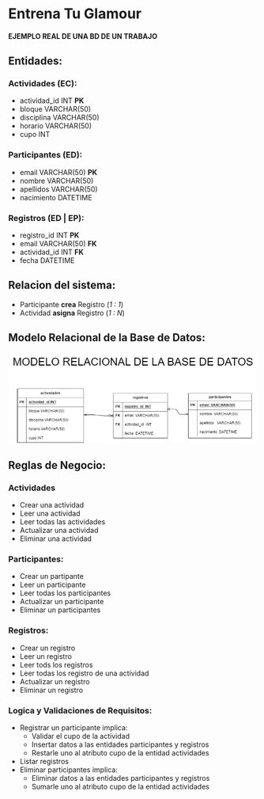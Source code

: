 # Entrena Tu Glamour
#### EJEMPLO REAL DE UNA BD DE UN TRABAJO

## Entidades:

### Actividades (EC):
- actividad_id INT **PK**
- bloque VARCHAR(50)
- disciplina VARCHAR(50)
- horario VARCHAR(50)
- cupo INT

### Participantes (ED):
- email VARCHAR(50) **PK**
- nombre  VARCHAR(50)
- apellidos VARCHAR(50)
- nacimiento DATETIME

### Registros (ED | EP):
- registro_id INT **PK**
- email VARCHAR(50) **FK**
- actividad_id INT **FK**
- fecha DATETIME

## Relacion del sistema:
- Participante **crea** Registro (_1 : 1_)
- Actividad **asigna** Registro (_1 : N_)

## Modelo Relacional de la Base de Datos:
![Entrena_tu_glamour](./EntrenaTuGlamour-MRDB.png)

## Reglas de Negocio:

### Actividades
- Crear una actividad
- Leer una actividad
- Leer todas las actividades
- Actualizar una actividad
- Eliminar una actividad


### Participantes:
- Crear un partipante
- Leer un participante
- Leer todas los participantes
- Actualizar un participante
- Eliminar un participantes

### Registros:
- Crear un registro
- Leer un registro
- Leer tods los registros
- Leer todas los registro de una actividad
- Actualizar un registro
- Eliminar un registro

### Logica y Validaciones de Requisitos:

- Registrar un participante implica:
  - Validar el cupo de la actividad
  - Insertar datos a las entidades participantes y registros
  - Restarle uno al atributo cupo de la entidad actividades
- Listar registros
- Eliminar participantes implica:
  - Eliminar datos a las entidades participantes y registros
  - Sumarle uno al atributo cupo de la entidad actividades